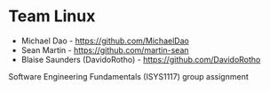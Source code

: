 # Team Linux

* Michael Dao - https://github.com/MichaelDao
* Sean Martin - https://github.com/martin-sean
* Blaise Saunders (DavidoRotho) - https://github.com/DavidoRotho

Software Engineering Fundamentals (ISYS1117) group assignment
